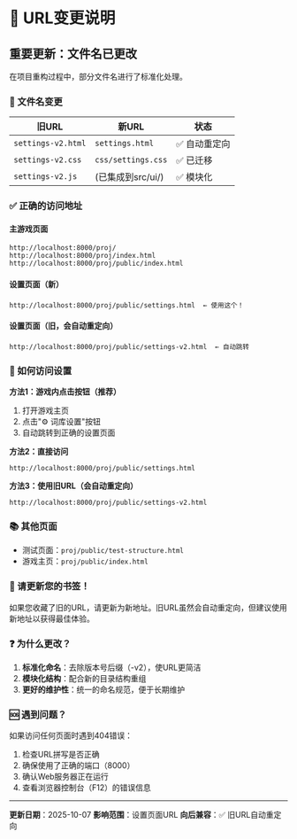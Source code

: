 # 📝 URL变更说明

## 重要更新：文件名已更改

在项目重构过程中，部分文件名进行了标准化处理。

### 🔄 文件名变更

| 旧URL | 新URL | 状态 |
|-------|-------|------|
| `settings-v2.html` | `settings.html` | ✅ 自动重定向 |
| `settings-v2.css` | `css/settings.css` | ✅ 已迁移 |
| `settings-v2.js` | (已集成到src/ui/) | ✅ 模块化 |

### ✅ 正确的访问地址

#### 主游戏页面
```
http://localhost:8000/proj/
http://localhost:8000/proj/index.html
http://localhost:8000/proj/public/index.html
```

#### 设置页面（新）
```
http://localhost:8000/proj/public/settings.html  ← 使用这个！
```

#### 设置页面（旧，会自动重定向）
```
http://localhost:8000/proj/public/settings-v2.html  ← 自动跳转
```

### 🎯 如何访问设置

**方法1：游戏内点击按钮（推荐）**
1. 打开游戏主页
2. 点击"⚙️ 词库设置"按钮
3. 自动跳转到正确的设置页面

**方法2：直接访问**
```
http://localhost:8000/proj/public/settings.html
```

**方法3：使用旧URL（会自动重定向）**
```
http://localhost:8000/proj/public/settings-v2.html
```

### 📚 其他页面

- 测试页面：`proj/public/test-structure.html`
- 游戏主页：`proj/public/index.html`

### 🔖 请更新您的书签！

如果您收藏了旧的URL，请更新为新地址。旧URL虽然会自动重定向，但建议使用新地址以获得最佳体验。

### ❓ 为什么更改？

1. **标准化命名**：去除版本号后缀（-v2），使URL更简洁
2. **模块化结构**：配合新的目录结构重组
3. **更好的维护性**：统一的命名规范，便于长期维护

### 🆘 遇到问题？

如果访问任何页面时遇到404错误：
1. 检查URL拼写是否正确
2. 确保使用了正确的端口（8000）
3. 确认Web服务器正在运行
4. 查看浏览器控制台（F12）的错误信息

---

**更新日期**：2025-10-07
**影响范围**：设置页面URL
**向后兼容**：✅ 旧URL自动重定向

